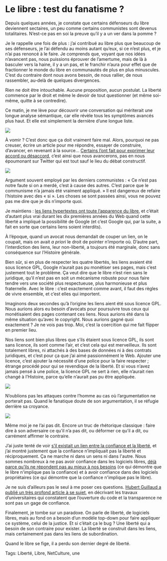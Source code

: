 # Le libre : test du fanatisme ?

Depuis quelques années, je constate que certains défenseurs du libre deviennent sectaires, un peu comme certains communistes sont devenus totalitaires. N’est-ce pas en soi la preuve qu’il y a un ver dans la pomme ?

Je le rappelle une fois de plus : j’ai contribué au libre plus que beaucoup de ses défenseurs, je l’ai défendu au moins autant qu’eux, si ce n’est plus, et je n’ai pas renoncé à le faire. Je comprends que, voyant que nos idées n’avancent pas, nous puissions éprouver de l’amertume, mais de là à basculer vers la haine, il y a un pas, et le franchir n’aura pour effet que de fractionner le monde du libre en communautés de plus en plus minuscules. C’est du contraire dont nous avons besoin, de nous rallier, de nous rassembler, au-delà de quelques divergences.

Rien ne doit être intouchable. Aucune proposition, aucun postulat. La liberté commence par le droit et même le devoir de tout questionner (et même soi-même, quitte à se contredire).

Ce matin, je me lève pour découvrir une conversation qui mériterait une longue analyse sémantique, car elle révèle tous les symptômes avancés plus haut. Et elle est simplement la dernière d’une longue liste.

![](http://tcrouzet.comhttps://tcrouzet.com/images_tc/2017/01/aeris1-600x214.jpg)

À vomir ? C’est donc que ça doit vraiment faire mal. Alors, pourquoi ne pas creuser, écrire un article pour me répondre, essayer de construire, d’avancer, en revenant à la source… [Certains l’ont fait pour exprimer leur accord ou désaccord](https://clochix.net/marges/170114-liberte), c’est ainsi que nous avancerons, pas en nous époumonant sur Twitter qui est tout sauf le lieu du débat constructif.

![](http://tcrouzet.comhttps://tcrouzet.com/images_tc/2017/01/aeris2-600x180.jpg)

Argument souvent employé par les derniers communistes : « Ce n’est pas notre faute si on a merdé, c’est à cause des autres. C’est parce que le communisme n’a jamais été vraiment appliqué. » Il est dangereux de refaire l’histoire avec des « si ». Les choses se sont passées ainsi, vous ne pouvez pas me dire que je dis n’importe quoi.

Je maintiens : [les liens hypertextes ont toute l’apparence du libre](http://tcrouzet.com/2017/01/15/le-bug-avec-les-ideologies-du-net/), et c’était d’autant plus vrai durant les dix premières années du Web quand cette liberté a impliqué la possibilité de Google (et c’est Google qui, par la suite, a fait en sorte que certains liens soient interdits).

À l’époque, quand un avocat nous demandait de couper un lien, on le coupait, mais on avait *a priori* le droit de pointer n’importe où. D’autre part, l’interdiction des liens, leur non-liberté, a toujours été marginale, donc sans conséquence sur l’Histoire générale.

Bien sûr, si en plus de respecter les quatre libertés, les liens avaient été sous licence GPL, Google n’aurait pas pu monétiser ses pages, mais c’est justement tout le problème. Ça veut dire que le libre n’est rien sans le juridique, qu’il n’est pas en soit un mécanisme robuste pour nous faire tendre vers une société plus respectueuse, plus harmonieuse et plus fraternelle. Avec le libre : c’est exactement comme avant, il faut des règles de vivre ensemble, et c’est elles qui importent.

Imaginons deux secondes qu’à l’origine les liens aient été sous licence GPL. Nous aurions alors eu besoin d’avocats pour poursuivre tous ceux qui monétisaient des pages contenant ces liens. Nous aurions été dans la même situation qu’avec le copyright. Nous aurions gagné quoi exactement ? Je ne vois pas trop. Moi, c’est la coercition qui me fait flipper en premier lieu.

Nos liens sont bien plus libres que s’ils étaient sous licence GPL, ils sont sans licence, ils sont comme l’air, et c’est cela qui est merveilleux. Ils sont totalement libres, ni attachés à des bases de données ni à des contrats juridiques, et c’est pour ça que j’ai aimé passionnément le Web. Ajouter une licence, c’est ajouter la nécessité d’une police pour la faire respecter ; étrange procédé pour qui se revendique de la liberté. Et si vous n’avez jamais pensé à une police, la licence GPL ne sert à rien, elle n’aurait rien changé à l’Histoire, parce qu’elle n’aurait pas pu être appliquée.

![](http://tcrouzet.comhttps://tcrouzet.com/images_tc/2017/01/aeris3-600x180.jpg)

N’oublions pas les attaques contre l’homme au cas où l’argumentation ne porterait pas. Quand le fanatique doute de son argumentation, il se réfugie derrière sa croyance.

![](http://tcrouzet.comhttps://tcrouzet.com/images_tc/2017/01/aeris4-600x201.jpg)

Même moi je ne l’ai pas dit. Encore un truc de rhétorique classique : faire dire à son adversaire ce qu’il n’a pas dit, ou déformer ce qu’il a dit, ou carrément affirmer le contraire.

J’ai juste tenté de voir [s’il existait un lien entre la confiance et la liberté](http://tcrouzet.com/2016/12/13/les-logiciels-libres-sont-ils-de-confiance/), et j’ai montré justement que la confiance n’impliquait pas la liberté et réciproquement. Ça ne marche ni dans un sens ni dans l'autre. Nous sommes nombreux à ne pas avoir confiance dans les logiciels libres, [déjà parce qu’ils ne répondent pas au mieux à nos besoins](http://tcrouzet.com/2016/12/13/les-logiciels-libres-sont-ils-de-confiance/) (ce qui démontre que le libre n'implique pas la confiance) et à avoir confiance dans des logiciels propriétaires (ce qui démontre que la confiance n'implique pas le libre).

Je ne suis d’ailleurs pas le seul à me poser ces questions. [Hubert Guillaud a publié un très profond article à se sujet](http://www.internetactu.net/2017/01/13/la-transparence-ne-suffira-pas/), en décrivant les travaux d’universitaires qui constatent que l’ouverture du code et la transparence ne sont pas un gage de confiance.

Finalement, je tombe sur un paradoxe. On parle de liberté, de logiciels libres, mais au fond on a besoin d’un modèle top-down pour faire appliquer ce système, celui de la justice. Et si c’était ça le bug ? Une liberté qui a besoin de son contraire pour exister. La liberté se construit dans les liens, mais certainement pas dans les liens de subordination.

Quand le libre se fige, il a perdu son dernier degré de liberté.

Tags: Liberté, Libre, NetCulture, une